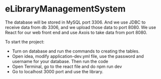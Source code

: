 # eLibraryManagementSystem

The database will be stored in MySQL port 3306. And we use JDBC to receive data from db 3306, and we upload those data to port 8080. We use React for our web front end and use Axois to take data from port 8080.

To start the project:
* Turn on database and run the commands to creating the tables.
* Open idea, modify application-dev.yml file, use the password and username for your database. Then run the code
* Open Terminal, go to the react file and do npm run dev
* Go to localhost 3000 port and use the library.